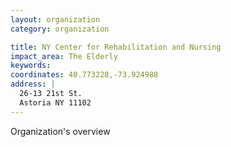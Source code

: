 ```yaml
---
layout: organization
category: organization

title: NY Center for Rehabilitation and Nursing
impact_area: The Elderly
keywords: 
coordinates: 40.773228,-73.924988
address: |
  26-13 21st St.
  Astoria NY 11102
---
```

Organization's overview
